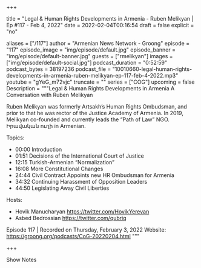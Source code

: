 
+++

title = "Legal & Human Rights Developments in Armenia - Ruben Melikyan | Ep #117 - Feb 4, 2022"
date = 2022-02-04T00:16:54
draft = false
explicit = "no"

aliases = ["/117"]
author = "Armenian News Network - Groong"
episode = "117"
episode_image = "img/episode/default.jpg"
episode_banner = "img/episode/default-banner.jpg"
guests = ["rmelikyan"]
images = ["img/episode/default-social.jpg"]
podcast_duration = "0:52:59"
podcast_bytes = 38197236
podcast_file = "10010660-legal-human-rights-developments-in-armenia-ruben-melikyan-ep-117-feb-4-2022.mp3"
youtube = "gYeG_m72vjc"
truncate = ""
series = ["COG"]
upcoming = false
Description = """Legal & Human Rights Developments in Armenia
A Conversation with Ruben Melikyan

Ruben Melikyan was formerly Artsakh’s Human Rights Ombudsman, and prior to that he was rector of the Justice Academy of Armenia. In 2019, Melikyan co-founded and currently leads the “Path of Law” NGO. Իրավական ուղի in Armenian.

Topics:
- 00:00 Introduction
- 01:51 Decisions of the International Court of Justice
- 12:15 Turkish-Armenian “Normalization”
- 16:08 More Constitutional Changes
- 24:44 Civil Contract Appoints new HR Ombudsman for Armenia
- 34:32 Continuing Harassment of Opposition Leaders
- 44:50 Legislating Away Civil Liberties

Hosts:

- Hovik Manucharyan https://twitter.com/HovikYerevan
- Asbed Bedrossian https://twitter.com/qubriq

Episode 117 | Recorded on Thursday, February 3, 2022
Website: https://groong.org/podcasts/CoG-20220204.html
"""

+++

Show Notes

